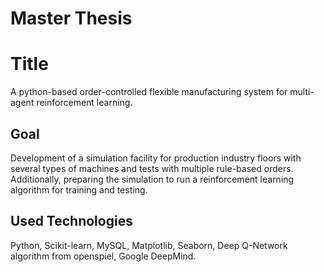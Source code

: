 # Master Thesis
# Title
A python-based order-controlled flexible manufacturing system for multi-agent reinforcement learning. <br>

## Goal
Development of a simulation facility for production industry floors with several types of machines and tests with multiple rule-based orders. Additionally, preparing the simulation to run a reinforcement learning algorithm for training and testing.

## Used Technologies
Python, Scikit-learn, MySQL, Matplotlib, Seaborn, Deep Q-Network algorithm from openspiel, Google DeepMind.
